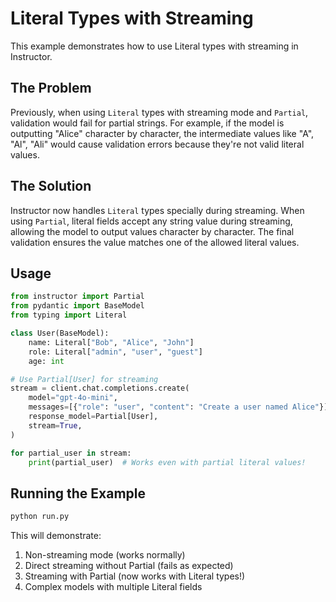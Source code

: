 # Literal Types with Streaming

This example demonstrates how to use Literal types with streaming in Instructor.

## The Problem

Previously, when using `Literal` types with streaming mode and `Partial`, validation would fail for partial strings. For example, if the model is outputting "Alice" character by character, the intermediate values like "A", "Al", "Ali" would cause validation errors because they're not valid literal values.

## The Solution

Instructor now handles `Literal` types specially during streaming. When using `Partial`, literal fields accept any string value during streaming, allowing the model to output values character by character. The final validation ensures the value matches one of the allowed literal values.

## Usage

```python
from instructor import Partial
from pydantic import BaseModel
from typing import Literal

class User(BaseModel):
    name: Literal["Bob", "Alice", "John"]
    role: Literal["admin", "user", "guest"]
    age: int

# Use Partial[User] for streaming
stream = client.chat.completions.create(
    model="gpt-4o-mini",
    messages=[{"role": "user", "content": "Create a user named Alice"}],
    response_model=Partial[User],
    stream=True,
)

for partial_user in stream:
    print(partial_user)  # Works even with partial literal values!
```

## Running the Example

```bash
python run.py
```

This will demonstrate:
1. Non-streaming mode (works normally)
2. Direct streaming without Partial (fails as expected)
3. Streaming with Partial (now works with Literal types!)
4. Complex models with multiple Literal fields